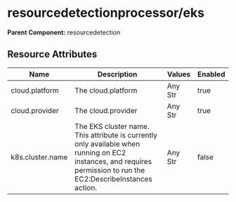 [comment]: <> (Code generated by mdatagen. DO NOT EDIT.)

# resourcedetectionprocessor/eks

**Parent Component:** resourcedetection

## Resource Attributes

| Name | Description | Values | Enabled |
| ---- | ----------- | ------ | ------- |
| cloud.platform | The cloud.platform | Any Str | true |
| cloud.provider | The cloud.provider | Any Str | true |
| k8s.cluster.name | The EKS cluster name. This attribute is currently only available when running on EC2 instances, and requires permission to run the EC2:DescribeInstances action. | Any Str | false |
